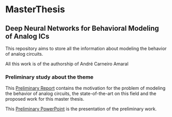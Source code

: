 # MasterThesis
## Deep Neural Networks for Behavioral Modeling of Analog ICs

This repository aims to store all the information about modeling the behavior of analog circuits.

All this work is of the authorship of André Carneiro Amaral

### Preliminary study about the theme
This [Preliminary Report](https://github.com/oAndreAmaral/MasterThesis/blob/d08fcc02aaf99800cab66a144dd528a26b251f2b/2022%20PIC2%20Andr%C3%A9%20Carneiro%20Amaral.pdf) contains the motivation for the problem of modeling the behavior of analog circuits, the state-of-the-art on this field and the proposed work for this master thesis. 

This [Preliminary PowerPoint](https://github.com/oAndreAmaral/MasterThesis/blob/4b1670d1033a9945678729efee945d68f54c87a6/2022%20PIC2%20Presentation%20Andr%C3%A9%20Carneiro%20Amaral.pdf) is the presentation of the preliminary work.
